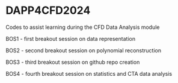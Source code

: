 # DAPP4CFD2024
Codes to assist learning during the CFD Data Analysis module

BOS1 - first breakout session on data representation

BOS2 - second breakout session on polynomial reconstruction

BOS3 - third breakout session on github repo creation

BOS4 - fourth breakout session on statistics and CTA data analysis
